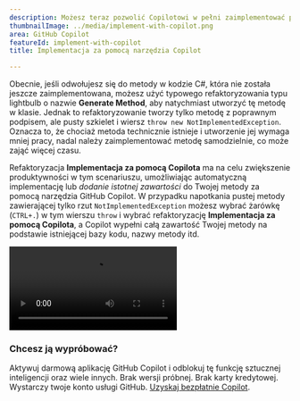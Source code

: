 ```yaml
---
description: Możesz teraz pozwolić Copilotowi w pełni zaimplementować pustą metodę C#.
thumbnailImage: ../media/implement-with-copilot.png
area: GitHub Copilot
featureId: implement-with-copilot
title: Implementacja za pomocą narzędzia Copilot

---
```



Obecnie, jeśli odwołujesz się do metody w kodzie C#, która nie została jeszcze zaimplementowana, możesz użyć typowego refaktoryzowania typu lightbulb o nazwie **Generate Method**, aby natychmiast utworzyć tę metodę w klasie. Jednak to refaktoryzowanie tworzy tylko metodę z poprawnym podpisem, ale pusty szkielet i wiersz `throw new NotImplementedException`. Oznacza to, że chociaż metoda technicznie istnieje i utworzenie jej wymaga mniej pracy, nadal należy zaimplementować metodę samodzielnie, co może zająć więcej czasu.

Refaktoryzacja **Implementacja za pomocą Copilota** ma na celu zwiększenie produktywności w tym scenariuszu, umożliwiając automatyczną implementację lub *dodanie istotnej zawartości* do Twojej metody za pomocą narzędzia GitHub Copilot. W przypadku napotkania pustej metody zawierającej tylko rzut `NotImplementedException` możesz wybrać żarówkę (`CTRL+.`) w tym wierszu `throw` i wybrać refaktoryzację **Implementacja za pomocą Copilota**, a Copilot wypełni całą zawartość Twojej metody na podstawie istniejącej bazy kodu, nazwy metody itd.

![Implementacja za pomocą narzędzia Copilot](../media/implement-with-copilot.mp4)

### Chcesz ją wypróbować?
Aktywuj darmową aplikację GitHub Copilot i odblokuj tę funkcję sztucznej inteligencji oraz wiele innych.
Brak wersji próbnej. Brak karty kredytowej. Wystarczy twoje konto usługi GitHub. [Uzyskaj bezpłatnie Copilot](https://github.com/settings/copilot).
